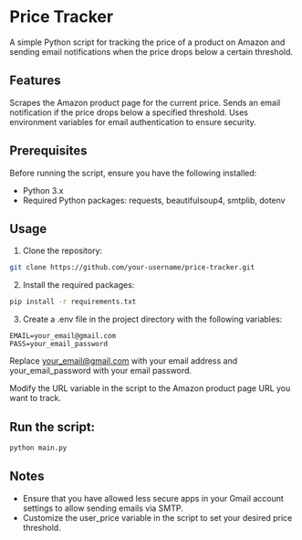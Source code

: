 # Price Tracker
A simple Python script for tracking the price of a product on Amazon and sending email notifications when the price drops below a certain threshold.

## Features
Scrapes the Amazon product page for the current price.
Sends an email notification if the price drops below a specified threshold.
Uses environment variables for email authentication to ensure security.

## Prerequisites
Before running the script, ensure you have the following installed:

- Python 3.x
- Required Python packages: requests, beautifulsoup4, smtplib, dotenv

## Usage
1. Clone the repository:

```bash
git clone https://github.com/your-username/price-tracker.git
```
2. Install the required packages:

```bash
pip install -r requirements.txt
```
3. Create a .env file in the project directory with the following variables:

```plaintext
EMAIL=your_email@gmail.com
PASS=your_email_password
```
Replace your_email@gmail.com with your email address and your_email_password with your email password.

Modify the URL variable in the script to the Amazon product page URL you want to track.

## Run the script:

```bash
python main.py
```
## Notes
- Ensure that you have allowed less secure apps in your Gmail account settings to allow sending emails via SMTP.
- Customize the user_price variable in the script to set your desired price threshold.
